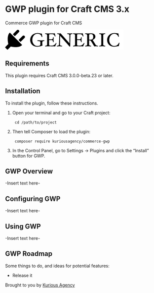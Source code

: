 # GWP plugin for Craft CMS 3.x

Commerce GWP plugin for Craft CMS

![Screenshot](resources/img/plugin-logo.png)

## Requirements

This plugin requires Craft CMS 3.0.0-beta.23 or later.

## Installation

To install the plugin, follow these instructions.

1. Open your terminal and go to your Craft project:

        cd /path/to/project

2. Then tell Composer to load the plugin:

        composer require kuriousagency/commerce-gwp

3. In the Control Panel, go to Settings → Plugins and click the “Install” button for GWP.

## GWP Overview

-Insert text here-

## Configuring GWP

-Insert text here-

## Using GWP

-Insert text here-

## GWP Roadmap

Some things to do, and ideas for potential features:

* Release it

Brought to you by [Kurious Agency](https://kurious.agency)
